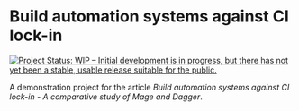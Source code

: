 # Build automation systems against CI lock-in

[![Project Status: WIP – Initial development is in progress, but there has not yet been a stable, usable release suitable for the public.](https://www.repostatus.org/badges/latest/wip.svg)](https://www.repostatus.org/#wip)

A demonstration project for the article _Build automation systems against CI lock-in - A comparative study of Mage and Dagger_.
